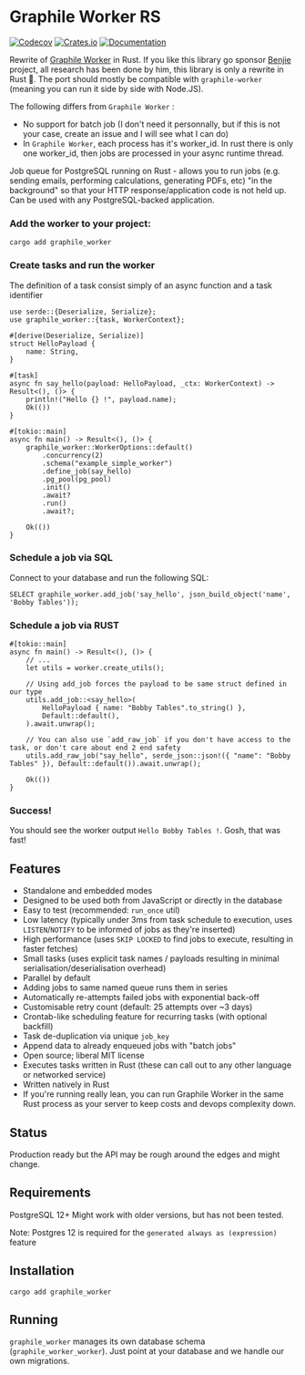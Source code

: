 # Graphile Worker RS

[![Codecov](https://codecov.io/github/leo91000/graphile_worker_rs/coverage.svg?branch=main)](https://codecov.io/gh/leo91000/graphile_worker_rs)
[![Crates.io](https://img.shields.io/crates/v/graphile-worker.svg)](https://crates.io/crates/graphile-worker)
[![Documentation](https://img.shields.io/docsrs/graphile_worker)](https://docs.rs/graphile_worker/)

Rewrite of [Graphile Worker](https://github.com/graphile/worker) in Rust. If you like this library go sponsor [Benjie](https://github.com/benjie) project, all research has been done by him, this library is only a rewrite in Rust 🦀.
The port should mostly be compatible with `graphile-worker` (meaning you can run it side by side with Node.JS).

The following differs from `Graphile Worker` :
- No support for batch job (I don't need it personnally, but if this is not your case, create an issue and I will see what I can do)
- In `Graphile Worker`, each process has it's worker_id. In rust there is only one worker_id, then jobs are processed in your async runtime thread.

Job queue for PostgreSQL running on Rust - allows you to run jobs (e.g.
sending emails, performing calculations, generating PDFs, etc) "in the
background" so that your HTTP response/application code is not held up. Can be
used with any PostgreSQL-backed application.

### Add the worker to your project:

```bash,ignore
cargo add graphile_worker
```

### Create tasks and run the worker

The definition of a task consist simply of an async function and a task identifier

```rust,ignore
use serde::{Deserialize, Serialize};
use graphile_worker::{task, WorkerContext};

#[derive(Deserialize, Serialize)]
struct HelloPayload {
    name: String,
}

#[task]
async fn say_hello(payload: HelloPayload, _ctx: WorkerContext) -> Result<(), ()> {
    println!("Hello {} !", payload.name);
    Ok(())
}

#[tokio::main]
async fn main() -> Result<(), ()> {
    graphile_worker::WorkerOptions::default()
        .concurrency(2)
        .schema("example_simple_worker")
        .define_job(say_hello)
        .pg_pool(pg_pool)
        .init()
        .await?
        .run()
        .await?;

    Ok(())
}
```

### Schedule a job via SQL

Connect to your database and run the following SQL:

```sql,ignore
SELECT graphile_worker.add_job('say_hello', json_build_object('name', 'Bobby Tables'));
```

### Schedule a job via RUST

```rust,ignore
#[tokio::main]
async fn main() -> Result<(), ()> {
    // ...
    let utils = worker.create_utils();

    // Using add_job forces the payload to be same struct defined in our type
    utils.add_job::<say_hello>(
        HelloPayload { name: "Bobby Tables".to_string() },
        Default::default(),
    ).await.unwrap();

    // You can also use `add_raw_job` if you don't have access to the task, or don't care about end 2 end safety
    utils.add_raw_job("say_hello", serde_json::json!({ "name": "Bobby Tables" }), Default::default()).await.unwrap();

    Ok(())
}
```

### Success!

You should see the worker output `Hello Bobby Tables !`. Gosh, that was fast!

## Features

- Standalone and embedded modes
- Designed to be used both from JavaScript or directly in the database
- Easy to test (recommended: `run_once` util) 
- Low latency (typically under 3ms from task schedule to execution, uses
  `LISTEN`/`NOTIFY` to be informed of jobs as they're inserted)
- High performance (uses `SKIP LOCKED` to find jobs to execute, resulting in
  faster fetches)
- Small tasks (uses explicit task names / payloads resulting in minimal
  serialisation/deserialisation overhead)
- Parallel by default
- Adding jobs to same named queue runs them in series
- Automatically re-attempts failed jobs with exponential back-off
- Customisable retry count (default: 25 attempts over ~3 days)
- Crontab-like scheduling feature for recurring tasks (with optional backfill)
- Task de-duplication via unique `job_key`
- Append data to already enqueued jobs with "batch jobs"
- Open source; liberal MIT license
- Executes tasks written in Rust (these can call out to any other language or
  networked service)
- Written natively in Rust
- If you're running really lean, you can run Graphile Worker in the same Rust
  process as your server to keep costs and devops complexity down.

## Status

Production ready but the API may be rough around the edges and might change.

## Requirements

PostgreSQL 12+
Might work with older versions, but has not been tested.

Note: Postgres 12 is required for the `generated always as (expression)` feature

## Installation

```bash,ignore
cargo add graphile_worker
```

## Running

`graphile_worker` manages its own database schema (`graphile_worker_worker`). Just
point at your database and we handle our own migrations.

